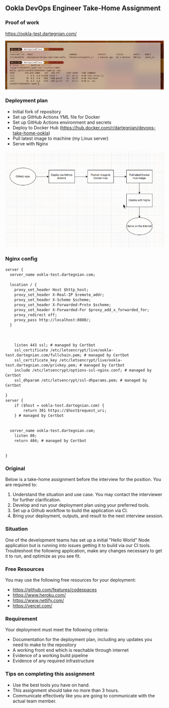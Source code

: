 ## Ookla DevOps Engineer Take-Home Assignment

### Proof of work

https://ookla-test.dartegnian.com/

![Alt text](image.png)


### Deployment plan
- Initial fork of repository
- Set up GitHub Actions YML file for Docker
- Set up GitHub Actions environment and secrets
- Deploy to Docker Hub (https://hub.docker.com/r/dartegnian/devops-take-home-ookla)
- Pull latest image to machine (my Linux server)
- Serve with Nginx

![Alt text](image-1.png)


### Nginx config

```
server {
  server_name ookla-test.dartegnian.com;

  location / {
    proxy_set_header Host $http_host;
    proxy_set_header X-Real-IP $remote_addr;
    proxy_set_header X-Scheme $scheme;
    proxy_set_header X-Forwarded-Proto $scheme;
    proxy_set_header X-Forwarded-For $proxy_add_x_forwarded_for;
    proxy_redirect off;
    proxy_pass http://localhost:8080/;
  }



    listen 443 ssl; # managed by Certbot
    ssl_certificate /etc/letsencrypt/live/ookla-test.dartegnian.com/fullchain.pem; # managed by Certbot
    ssl_certificate_key /etc/letsencrypt/live/ookla-test.dartegnian.com/privkey.pem; # managed by Certbot
    include /etc/letsencrypt/options-ssl-nginx.conf; # managed by Certbot
    ssl_dhparam /etc/letsencrypt/ssl-dhparams.pem; # managed by Certbot

}
server {
    if ($host = ookla-test.dartegnian.com) {
        return 301 https://$host$request_uri;
    } # managed by Certbot


  server_name ookla-test.dartegnian.com;
    listen 80;
    return 404; # managed by Certbot


}
```

### Original

Below is a take-home assignment before the interview for the position. You are required to:
1. Understand the situation and use case. You may contact the interviewer for further clarification.
2. Develop and run your deployment plan using your preferred tools.
3. Set up a Github workflow to build the application via CI. 
4. Bring your deployment, outputs, and result to the next interview session.

### Situation
One of the development teams has set up a initial "Hello World" Node application but is running into issues getting it to build via our CI tools. Troubleshoot the following application, make any changes necessary to get it to run, and optimize as you see fit.

### Free Resources
You may use the following free resources for your deployment:
- https://github.com/features/codespaces
- https://www.heroku.com/
- https://www.netlify.com/
- https://vercel.com/

### Requirement
Your deployment must meet the following criteria:
- Documentation for the deployment plan, including any updates you need to make to the repository
- A working front end which is reachable through internet
- Evidence of a working build pipeline
- Evidence of any required infrastructure

### Tips on completing this assignment
- Use the best tools you have on hand.
- This assignment should take no more than 3 hours.
- Communicate effectively like you are going to communicate with the actual team member.
